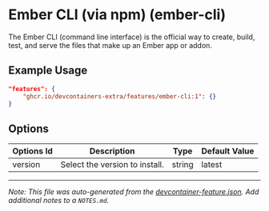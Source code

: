 
# Ember CLI (via npm) (ember-cli)

The Ember CLI (command line interface) is the official way to create, build, test, and serve the files that make up an Ember app or addon.

## Example Usage

```json
"features": {
    "ghcr.io/devcontainers-extra/features/ember-cli:1": {}
}
```

## Options

| Options Id | Description | Type | Default Value |
|-----|-----|-----|-----|
| version | Select the version to install. | string | latest |



---

_Note: This file was auto-generated from the [devcontainer-feature.json](devcontainer-feature.json).  Add additional notes to a `NOTES.md`._
